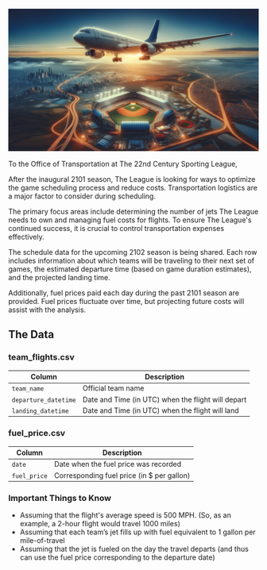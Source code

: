 ![Baseball Flights](baseball_flights.png)


To the Office of Transportation at The 22nd Century Sporting League,

After the inaugural 2101 season, The League is looking for ways to optimize the game scheduling process and reduce costs. Transportation logistics are a major factor to consider during scheduling.

The primary focus areas include determining the number of jets The League needs to own and managing fuel costs for flights. To ensure The League's continued success, it is crucial to control transportation expenses effectively.

The schedule data for the upcoming 2102 season is being shared. Each row includes information about which teams will be traveling to their next set of games, the estimated departure time (based on game duration estimates), and the projected landing time.

Additionally, fuel prices paid each day during the past 2101 season are provided. Fuel prices fluctuate over time, but projecting future costs will assist with the analysis.


## The Data

### team_flights.csv

| Column     | Description              |
|------------|--------------------------|
| `team_name` | Official team name |
| `departure_datetime` | Date and Time (in UTC) when the flight will depart |
| `landing_datetime` | Date and Time (in UTC) when the flight will land |


### fuel_price.csv

| Column     | Description              |
|------------|--------------------------|
| `date` | Date when the fuel price was recorded |
| `fuel_price` | Corresponding fuel price (in $ per gallon) |


### Important Things to Know
- Assuming that the flight's average speed is 500 MPH. (So, as an example, a 2-hour flight would travel 1000 miles)
- Assuming that each team’s jet fills up with fuel equivalent to 1 gallon per mile-of-travel 
- Assuming that the jet is fueled on the day the travel departs (and thus can use the fuel price corresponding to the departure date)
